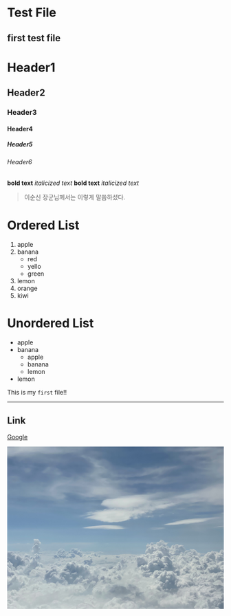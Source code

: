 # Test File
## first test file

# Header1
## Header2
### Header3
#### Header4
##### Header5
###### Header6

**bold text**
*italicized text*
__bold text__
_italicized text_

> 이순신 장군님께서는 이렇게 말씀하셨다.

# Ordered List
1. apple
2. banana
    - red
    - yello
    - green
3. lemon
9. orange
5. kiwi

# Unordered List
- apple
- banana
    - apple
    - banana
    - lemon
- lemon

This is my `first` file!!

---

## Link
[Google](http://www.google.com)

![cloud image](cloud.jpg)
